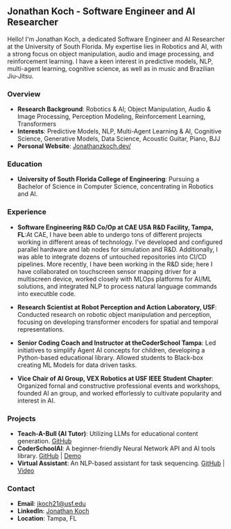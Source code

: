 ## Jonathan Koch - Software Engineer and AI Researcher

Hello! I'm Jonathan Koch, a dedicated Software Engineer and AI Researcher at the University of South Florida. My expertise lies in Robotics and AI, with a strong focus on object manipulation, audio and image processing, and reinforcement learning. I have a keen interest in predictive models, NLP, multi-agent learning, cognitive science, as well as in music and Brazilian Jiu-Jitsu.

### Overview
- **Research Background**: Robotics & AI; Object Manipulation, Audio & Image Processing, Perception Modeling, Reinforcement Learning, Transformers
- **Interests**: Predictive Models, NLP, Multi-Agent Learning & AI, Cognitive Science, Generative Models, Data Science, Acoustic Guitar, Piano, BJJ
- **Personal Website**: [Jonathanzkoch.dev/](https://jonathanzkoch.dev/home)

### Education
- **University of South Florida College of Engineering**: Pursuing a Bachelor of Science in Computer Science, concentrating in Robotics and AI.

### Experience
- **Software Engineering R&D Co/Op at CAE USA R&D Facility, Tampa, FL**:At CAE, I have been able to undergo tons of different projects working in different areas of technology. I've developed and configured parallel hardware and lab nodes for simulation and R&D. Additionally, I was able to integrate dozens of untouched repositories into CI/CD pipelines. More recently, I have been working in the R&D side; here I have collaborated on touchscreen sensor mapping driver for a multiscreen device, worked closely with MLOps platforms for AI/ML solutions, and integrated NLP to process natural language commands into executble code.
   
- **Research Scientist at Robot Perception and Action Laboratory, USF**: Conducted research on robotic object manipulation and perception, focusing on developing transformer encoders for spatial and temporal representations.

- **Senior Coding Coach and Instructor at theCoderSchool Tampa**: Led initiatives to simplify Agent AI concepts for children, developing a Python-based educational library. Allowed students to Black-box creating ML Models for data driven tasks.

- **Vice Chair of AI Group, VEX Robotics at USF IEEE Student Chapter**: Organized fornal and constructive professional events and workshops, founded AI an group, and worked efforlessly to cultivate popularity and interest in AI.

### Projects
- **Teach-A-Bull (AI Tutor)**: Utilizing LLMs for educational content generation. [GitHub](https://github.com/USF-IEEE/AITutor-Backend/blob/main/README.md)
- **CoderSchoolAI**: A beginner-friendly Neural Network API and AI tools library. [GitHub](https://github.com/theCoderSchoolTampa/CoderSchoolAI/blob/master/README.md) | [Demo](https://youtu.be/_cpspql8Chw?si=IlI8mxfdjF8rDdph)
- **Virtual Assistant**: An NLP-based assistant for task sequencing. [GitHub](https://github.com/Johnnykoch02/VirtualAssistant/blob/main/README.md) | [Video](https://www.instagram.com/reel/CdJ00oyvc0V/)

### Contact
- **Email**: jkoch21@usf.edu
- **LinkedIn**: [Jonathan Koch](https://jonathanzkoch.dev/home)
- **Location**: Tampa, FL
